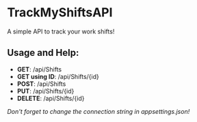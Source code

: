 ﻿# TrackMyShiftsAPI

A simple API to track your work shifts!

## Usage and Help:
 * **GET**: /api/Shifts
 * **GET using ID**: /api/Shifts/{id}
 * **POST**: ​/api​/Shifts
 * **PUT**: /api/Shifts/{id}
 * **DELETE**: /api/Shifts/{id}

 *Don't forget to change the connection string in appsettings.json!*
